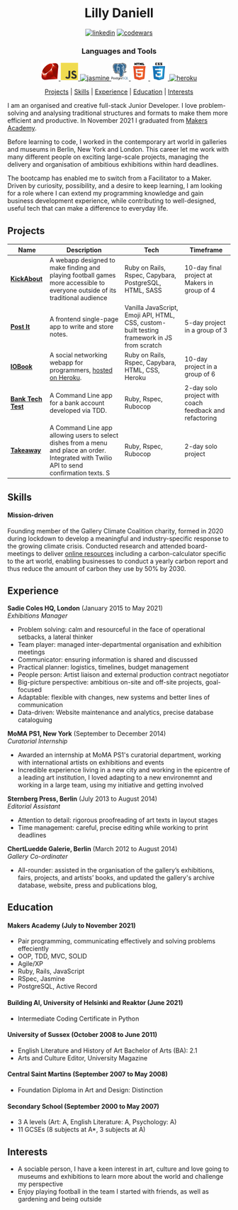 <h1 align="center">Lilly Daniell</h1>
<p align="center"> <a href="https://www.linkedin.com/in/lilly-daniell-62bba152/" target="_blank" rel="noopener noreferrer"> <img src="https://cdn.jsdelivr.net/npm/simple-icons@3.0.1/icons/linkedin.svg" alt="linkedin" height="40" width="40"/></a>
<a href="https://www.codewars.com/users/lildann" target="_blank" rel="noopener noreferrer"> <img src="http://www.softlab.ntua.gr/~nickie/images/logo/codewars.png" alt="codewars" height="40" width="40"/></a></p>

<h3 align="center">Languages and Tools</h3>
<p align="center"> <a href="https://www.ruby-lang.org/en/" target="_blank"> <img src="https://raw.githubusercontent.com/devicons/devicon/master/icons/ruby/ruby-original.svg" alt="ruby" width="40" height="40"/> </a>
<a href="https://developer.mozilla.org/en-US/docs/Web/JavaScript" target="_blank"> <img src="https://raw.githubusercontent.com/devicons/devicon/master/icons/javascript/javascript-original.svg" alt="javascript" width="40" height="40"/> </a> 
<a href="https://jasmine.github.io/" target="_blank"> <img src="https://www.vectorlogo.zone/logos/jasmine/jasmine-icon.svg" alt="jasmine" width="40" height="40"/> </a>
<a href="https://www.postgresql.org" target="_blank"> <img src="https://raw.githubusercontent.com/devicons/devicon/master/icons/postgresql/postgresql-original-wordmark.svg" alt="postgresql" width="40" height="40"/> </a> 
<a href="https://developer.mozilla.org/en-US/docs/Glossary/HTML" target="_blank"> <img src="https://raw.githubusercontent.com/devicons/devicon/master/icons/html5/html5-original-wordmark.svg" alt="html5" width="40" height="40"/> </a> 
<a href="https://www.w3schools.com/css/" target="_blank"> <img src="https://raw.githubusercontent.com/devicons/devicon/master/icons/css3/css3-original-wordmark.svg" alt="css3" width="40" height="40"/> </a> 
<a href="https://heroku.com" target="_blank"> <img src="https://www.vectorlogo.zone/logos/heroku/heroku-icon.svg" alt="heroku" width="40" height="40"/></a></p>

<div align="center">

[Projects](#projects) |
[Skills](#skills) |
[Experience](#experience) |
[Education](#education) |
[Interests](#interests)

</div>

I am an organised and creative full-stack Junior Developer. I love problem-solving and analysing traditional structures and formats to make them more efficient and productive. In November 2021 I graduated from [Makers Academy](#projects).

Before learning to code, I worked in the contemporary art world in galleries and museums in Berlin, New York and London. This career let me work with many different people on exciting large-scale projects, managing the delivery and organisation of ambitious exhibitions within hard deadlines. 

The bootcamp has enabled me to switch from a Facilitator to a Maker. Driven by curiosity, possibility, and a desire to keep learning, I am looking for a role where I can extend my programming knowledge and gain business development experience, while contributing to well-designed, useful tech that can make a difference to everyday life.


## Projects

| Name                         | Description       | Tech              | Timeframe |
| ---------------------------- | ----------------- | ----------------- | ----------|
| **[KickAbout](https://github.com/lildann/kickabout)** | A webapp designed to make finding and playing football games more accessible to everyone outside of its traditional audience | Ruby on Rails, Rspec, Capybara, PostgreSQL, HTML, SASS| 10-day final project at Makers in group of 4|
| **[Post It](https://lildann.github.io/notes_app/)** | A frontend single-page app to write and store notes. | Vanilla JavaScript, Emoji API, HTML, CSS, custom-built testing framework in JS from scratch | 5-day project in a group of 3 |
| **[IOBook](https://github.com/lildann/iobook)** | A social networking webapp for programmers, [hosted on Heroku](https://iobook.herokuapp.com/). | Ruby on Rails, Rspec, Capybara, HTML, CSS, Heroku | 10-day project in a group of 6 |
| **[Bank Tech Test](https://github.com/lildann/bank-tech-test)** | A Command Line app for a bank account developed via TDD. | Ruby, Rspec, Rubocop | 2-day solo project with coach feedback and refactoring |
| **[Takeaway](https://github.com/lildann/takeaway-challenge)**| A Command Line app allowing users to select dishes from a menu and place an order. Integrated with Twilio API to send confirmation texts. S| Ruby, Rspec, Rubocop | 2-day solo project |


## Skills

#### Mission-driven 
Founding member of the Gallery Climate Coalition charity, formed in 2020 during lockdown to develop a meaningful and industry-specific response to the growing climate crisis. Conducted research and attended board-meetings to deliver [online resources](https://galleryclimatecoalition.org/) including a carbon-calculator specific to the art world, enabling businesses to conduct a yearly carbon report and thus reduce the amount of carbon they use by 50% by 2030. 



## Experience

**Sadie Coles HQ, London** (January 2015 to May 2021)  
_Exhibitions Manager_

- Problem solving: calm and resourceful in the face of operational setbacks, a lateral thinker
- Team player: managed inter-departmental organisation and exhibition meetings
- Communicator: ensuring information is shared and discussed
- Practical planner: logistics, timelines, budget management
- People person: Artist liaison and external production contract negotiator
- Big-picture perspective: ambitious on-site and off-site projects, goal-focused 
- Adaptable: flexible with changes, new systems and better lines of communication 
- Data-driven: Website maintenance and analytics, precise database cataloguing

**MoMA PS1, New York** (September to December 2014)  
_Curatorial Internship_

- Awarded an internship at MoMA PS1's curatorial department, working with international artists on exhibitions and events 
- Incredible experience living in a new city and working in the epicentre of a leading art institution, I loved adapting to a new environemnt and working in a large team, using my initiative and getting involved

**Sternberg Press, Berlin** (July 2013 to August 2014)  
_Editorial Assistant_

- Attention to detail: rigorous proofreading of art texts in layout stages
- Time management: careful, precise editing while working to print deadlines

**ChertLuedde Galerie, Berlin** (March 2012 to August 2014)  
_Gallery Co-ordinater_

- All-rounder: assisted in the organisation of the gallery’s exhibitions, fairs, projects, and artists’ books, and updated the gallery's archive database, website, press and publications blog,


## Education

#### Makers Academy (July to November 2021)
- Pair programming, communicating effectively and solving problems effeciently
- OOP, TDD, MVC, SOLID
- Agile/XP
- Ruby, Rails, JavaScript
- RSpec, Jasmine
- PostgreSQL, Active Record

#### Building AI, University of Helsinki and Reaktor (June 2021)

- Intermediate Coding Certificate in Python

#### University of Sussex (October 2008 to June 2011)

- English Literature and History of Art Bachelor of Arts (BA): 2.1
- Arts and Culture Editor, University Magazine

#### Central Saint Martins (September 2007 to May 2008)

- Foundation Diploma in Art and Design: Distinction

#### Secondary School (September 2000 to May 2007)

- 3 A levels (Art: A, English Literature: A, Psychology: A)
- 11 GCSEs (8 subjects at A*, 3 subjects at A)

## Interests

* A sociable person, I have a keen interest in art, culture and love going to museums and exhibitions to learn more about the world and challenge my perspective
* Enjoy playing football in the team I started with friends, as well as gardening and being outside
